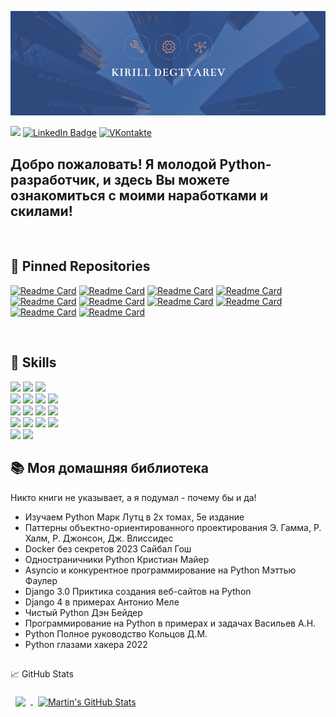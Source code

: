 ![Kirill's GitHub Banner](./main.png)

![](https://komarev.com/ghpvc/?username=lirik1982)
[![LinkedIn Badge](https://img.shields.io/badge/LinkedIn-Profile-informational?style=flat&logo=linkedin&logoColor=white&color=0D76A8)](https://www.linkedin.com/in/kirill-degtyarev-519661270/)
[![VKontakte](https://img.shields.io/badge/VKontakte-Profile-informational?style=flat&logo=angular&logoColor=white&color=0D76A8)](https://www.vk.com/kirill.degtyarev/)


<h2>Добро пожаловать!
Я молодой Python-разработчик, и здесь Вы можете ознакомиться с моими наработками и скилами!
</h2>
<br>

## 📌 Pinned Repositories

[![Readme Card](https://github-readme-stats.vercel.app/api/pin/?username=lirik1982&repo=Car-sale)](https://github.com/lirik1982/Car-sale)
[![Readme Card](https://github-readme-stats.vercel.app/api/pin/?username=lirik1982&repo=RadioStation)](https://github.com/lirik1982/RadioStation)
[![Readme Card](https://github-readme-stats.vercel.app/api/pin/?username=lirik1982&repo=Python)](https://github.com/lirik1982/Python)
[![Readme Card](https://github-readme-stats.vercel.app/api/pin/?username=lirik1982&repo=shop)](https://github.com/lirik1982/shop)
[![Readme Card](https://github-readme-stats.vercel.app/api/pin/?username=lirik1982&repo=Django-Shop)](https://github.com/lirik1982/Django-Shop)
[![Readme Card](https://github-readme-stats.vercel.app/api/pin/?username=lirik1982&repo=Telegram_buy)](https://github.com/lirik1982/Telegram_buy)
[![Readme Card](https://github-readme-stats.vercel.app/api/pin/?username=lirik1982&repo=JuniorTest)](https://github.com/lirik1982/JuniorTest)
[![Readme Card](https://github-readme-stats.vercel.app/api/pin/?username=lirik1982&repo=async_FastAPI)](https://github.com/lirik1982/async_FastAPI)
[![Readme Card](https://github-readme-stats.vercel.app/api/pin/?username=lirik1982&repo=Asyncio-Test)](https://github.com/lirik1982/async_FastAPI)
[![Readme Card](https://github-readme-stats.vercel.app/api/pin/?username=lirik1982&repo=JT-Employers)](https://github.com/lirik1982/JT-Employers)

<br>


## 💼 Skills

![](https://img.shields.io/badge/Code-Python-informational?style=flat&logo=angular&logoColor=white&color=0D76A8)
![](https://img.shields.io/badge/Code-JSbase-informational?style=flat&logo=angular&logoColor=white&color=0D76A8)
![](https://img.shields.io/badge/Code-HTML-informational?style=flat&logo=angular&logoColor=white&color=0D76A8)
<br>
![](https://img.shields.io/badge/DB-PostgreSQL-informational?style=flat&logo=angular&logoColor=white&color=0D76A8)
![](https://img.shields.io/badge/DB-MySQL-informational?style=flat&logo=angular&logoColor=white&color=0D76A8)
![](https://img.shields.io/badge/DB-SQLite-informational?style=flat&logo=angular&logoColor=white&color=0D76A8)
![](https://img.shields.io/badge/DB-Redis-informational?style=flat&logo=angular&logoColor=white&color=0D76A8)
<br>
![](https://img.shields.io/badge/Framework-Django-informational?style=flat&logo=angular&logoColor=white&color=0D76A8)
![](https://img.shields.io/badge/Framework-Flask-informational?style=flat&logo=angular&logoColor=white&color=0D76A8)
![](https://img.shields.io/badge/Framework-Pytest-informational?style=flat&logo=angular&logoColor=white&color=0D76A8)
![](https://img.shields.io/badge/Framework-iohttp-informational?style=flat&logo=angular&logoColor=white&color=0D76A8)
<br>
![](https://img.shields.io/badge/Tool-Jira-informational?style=flat&logo=angular&logoColor=white&color=0D76A8)
![](https://img.shields.io/badge/Tool-Git-informational?style=flat&logo=angular&logoColor=white&color=0D76A8)
![](https://img.shields.io/badge/Tool-Docker-informational?style=flat&logo=angular&logoColor=white&color=0D76A8)
![](https://img.shields.io/badge/Tool-Postman-informational?style=flat&logo=angular&logoColor=white&color=0D76A8)
<br>
![](https://img.shields.io/badge/OS-Windows-informational?style=flat&logo=angular&logoColor=white&color=0D76A8)
![](https://img.shields.io/badge/OS-Linux-informational?style=flat&logo=angular&logoColor=white&color=0D76A8)
<br>


## 📚 Моя домашняя библиотека
Никто книги не указывает, а я подумал - почему бы и да!
- Изучаем Python Марк Лутц в 2х томах, 5е издание
- Паттерны объектно-ориентированного проектирования Э. Гамма, Р. Халм, Р. Джонсон, Дж. Влиссидес
- Docker без секретов 2023 Сайбал Гош
- Одностраничники Python Кристиан Майер
- Asyncio и конкурентное программирование на Python Мэттью Фаулер
- Django 3.0 Приктика создания веб-сайтов на Python
- Django 4 в примерах Антонио Меле
- Чистый Python Дэн Бейдер
- Программирование на Python в примерах и задачах Васильев А.Н.
- Python Полное руководство Кольцов Д.М.
- Python глазами хакера 2022


##

&#x1f4c8; GitHub Stats

<a href="https://github.com/lirik1982">
  <img align="center" style="margin:0.5rem" src="https://github-readme-stats.vercel.app/api/top-langs/?username=lirik1982&hide=html,css&title_color=ffffff&text_color=c9cacc&icon_color=4AB197&bg_color=1A2B34" />
</a>

<a href="https://github.com/lirik1982">
  <img align="center" style="margin:0.5rem" src="https://github-readme-stats.vercel.app/api?username=lirik1982&show_icons=true&line_height=27&count_private=true&title_color=ffffff&text_color=c9cacc&icon_color=4AB097&bg_color=1A2B34" alt="Martin's GitHub Stats" />
</a>
<br>

